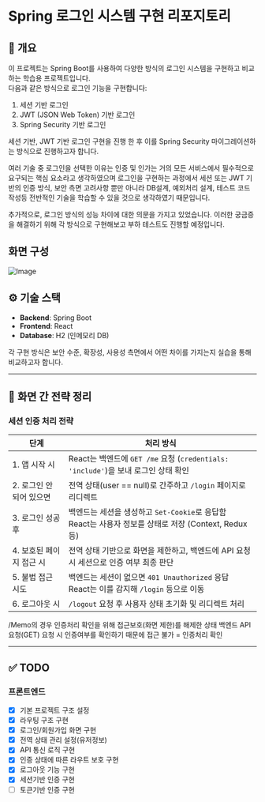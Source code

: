 # Spring 로그인 시스템 구현 리포지토리

## 📌 개요

이 프로젝트는 Spring Boot를 사용하여 다양한 방식의 로그인 시스템을 구현하고 비교하는 학습용 프로젝트입니다.  
다음과 같은 방식으로 로그인 기능을 구현합니다:

1. 세션 기반 로그인
2. JWT (JSON Web Token) 기반 로그인
3. Spring Security 기반 로그인

세션 기반, JWT 기반 로그인 구현을 진행 한 후 이를 Spring Security 마이그레이션하는 방식으로 진행하고자 합니다.


여러 기술 중 로그인을 선택한 이유는 인증 및 인가는  거의 모든 서비스에서 필수적으로 요구되는 핵심 요소라고 생각하였으며
로그인을 구현하는 과정에서 세션 또는 JWT 기반의 인증 방식, 보안 측면 고려사항 뿐만 아니라 DB설계, 예외처리 설계, 테스트 코드 작성등 전반적인 기술을 학습할 수 있을 것으로 생각하였기 때문입니다.
   
추가적으로, 로그인 방식의 성능 차이에 대한 의문을 가지고 있었습니다. 이러한 궁금증을 해결하기 위해 각 방식으로 구현해보고 부하 테스트도 진행할 예정입니다.

## 화면 구성

![Image](https://github.com/user-attachments/assets/b832c52e-c5c5-4892-9ef3-0b0592047bfd)

## ⚙️ 기술 스택

- **Backend**: Spring Boot
- **Frontend**: React
- **Database**: H2 (인메모리 DB)

각 구현 방식은 보안 수준, 확장성, 사용성 측면에서 어떤 차이를 가지는지 실습을 통해 비교하고자 합니다.

---

## 🚀 화면 간 전략 정리

### 세션 인증 처리 전략
| 단계 | 처리 방식 |
|------|-----------|
| 1. 앱 시작 시 | React는 백엔드에 `GET /me` 요청 (`credentials: 'include'`)을 보내 로그인 상태 확인 |
| 2. 로그인 안 되어 있으면 | 전역 상태(user == null)로 간주하고 `/login` 페이지로 리디렉트 |
| 3. 로그인 성공 후 | 백엔드는 세션을 생성하고 `Set-Cookie`로 응답함<br>React는 사용자 정보를 상태로 저장 (Context, Redux 등) |
| 4. 보호된 페이지 접근 시 | 전역 상태 기반으로 화면을 제한하고, 백엔드에 API 요청 시 세션으로 인증 여부 최종 판단 |
| 5. 불법 접근 시도 | 백엔드는 세션이 없으면 `401 Unauthorized` 응답<br>React는 이를 감지해 `/login` 등으로 이동 |
| 6. 로그아웃 시 | `/logout` 요청 후 사용자 상태 초기화 및 리디렉트 처리 |

/Memo의 경우 인증처리 확인을 위해 접근보호(화면 제한)를 해제한 상태
백엔드 API 요청(GET) 요청 시 인증여부를 확인하기 때문에 접근 불가 = 인증처리 확인

---

## ✅ TODO

### 프론트엔드
- [X] 기본 프로젝트 구조 설정
- [X] 라우팅 구조 구현
- [X] 로그인/회원가입 화면 구현
- [X] 전역 상태 관리 설정(유저정보)
- [X] API 통신 로직 구현
- [X] 인증 상태에 따른 라우트 보호 구현
- [X] 로그아웃 기능 구현
- [X] 세션기반 인증 구현
- [ ] 토큰기반 인증 구현